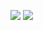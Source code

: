 ![](http://www.plantuml.com/plantuml/proxy?cache=no&src=https://raw.githubusercontent.com/ip-85/pm/master/docs/UML/Manager/createTreeProject.puml)
![](http://www.plantuml.com/plantuml/proxy?cache=no&src=https://raw.githubusercontent.com/ip-85/pm/master/docs/UML/Manager/editTreeProject.puml)
